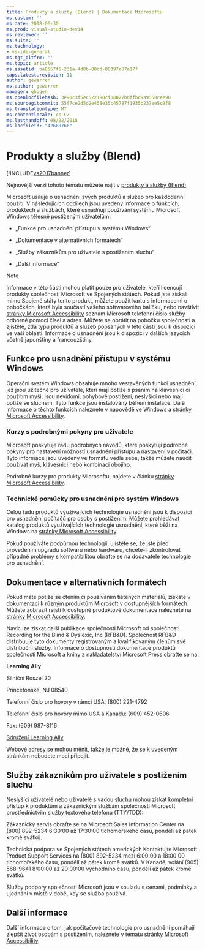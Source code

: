 ```yaml
---
title: Produkty a služby (Blend) | Dokumentace Microsoftu
ms.custom: ''
ms.date: 2018-06-30
ms.prod: visual-studio-dev14
ms.reviewer: ''
ms.suite: ''
ms.technology:
- vs-ide-general
ms.tgt_pltfrm: ''
ms.topic: article
ms.assetid: ba8557f6-231a-4d8b-80dd-80397e87a17f
caps.latest.revision: 11
author: gewarren
ms.author: gewarren
manager: ghogen
ms.openlocfilehash: 3e90c3f5ec522190cf08027bdffbc9a9558cee90
ms.sourcegitcommit: 55f7ce2d5d2e458e35c45787f1935b237ee5c9f8
ms.translationtype: MT
ms.contentlocale: cs-CZ
ms.lasthandoff: 08/22/2018
ms.locfileid: "42668766"
---
```

# <a name="accessibility-products-and-services-blend"></a>Produkty a služby (Blend)
[!INCLUDE[vs2017banner](../includes/vs2017banner.md)]

Nejnovější verzi tohoto tématu můžete najít v [produkty a služby (Blend)](https://docs.microsoft.com/visualstudio/designers/accessibility-products-and-services-blend).  
  
Microsoft usiluje o usnadnění svých produktů a služeb pro každodenní použití. V následujících oddílech jsou uvedeny informace o funkcích, produktech a službách, které usnadňují používání systému Microsoft Windows tělesně postiženým uživatelům:  
  
-   „Funkce pro usnadnění přístupu v systému Windows“  
  
-   „Dokumentace v alternativních formátech“  
  
-   „Služby zákazníkům pro uživatele s postižením sluchu“  
  
-   „Další informace“  
  
> [!NOTE]
>  Informace v této části mohou platit pouze pro uživatele, kteří licencují produkty společnosti Microsoft ve Spojených státech. Pokud jste získali mimo Spojené státy tento produkt, můžete použít kartu s informacemi o pobočkách, která byla součástí vašeho softwarového balíčku, nebo navštívit [stránky Microsoft Accessibility](http://go.microsoft.com/fwlink/?LinkID=75069) seznam Microsoft telefonní číslo služby odborné pomoci čísel a adres. Můžete se obrátit na pobočku společnosti a zjistěte, zda typu produktů a služeb popsaných v této části jsou k dispozici ve vaší oblasti. Informace o usnadnění jsou k dispozici v dalších jazycích včetně japonštiny a francouzštiny.  
  
## <a name="accessibility-features-of-windows"></a>Funkce pro usnadnění přístupu v systému Windows  
 Operační systém Windows obsahuje mnoho vestavěných funkcí usnadnění, jež jsou užitečné pro uživatele, kteří mají potíže s psaním na klávesnici či použitím myši, jsou nevidomí, pohybově postižení, neslyšící nebo mají potíže se sluchem. Tyto funkce jsou instalovány během instalace. Další informace o těchto funkcích naleznete v nápovědě ve Windows a [stránky Microsoft Accessibility](http://go.microsoft.com/fwlink/?LinkID=75069).  
  
### <a name="free-step-by-step-tutorials"></a>Kurzy s podrobnými pokyny pro uživatele  
 Microsoft poskytuje řadu podrobných návodů, které poskytují podrobné pokyny pro nastavení možností usnadnění přístupu a nastavení v počítači. Tyto informace jsou uvedeny ve formátu vedle sebe, takže můžete naučit používat myš, klávesnici nebo kombinaci obojího.  
  
 Podrobné kurzy pro produkty Microsoftu, najdete v článku [stránky Microsoft Accessibility](http://go.microsoft.com/fwlink/?LinkID=75069).  
  
### <a name="assistive-technology-products-for-windows"></a>Technické pomůcky pro usnadnění pro systém Windows  
 Celou řadu produktů využívajících technologie usnadnění jsou k dispozici pro usnadnění počítačů pro osoby s postižením. Můžete prohledávat katalog produktů využívajících technologie usnadnění, které běží na Windows na [stránky Microsoft Accessibility](http://go.microsoft.com/fwlink/?LinkID=75069).  
  
 Pokud používáte podpůrnou technologií, ujistěte se, že jste před provedením upgradu softwaru nebo hardwaru, chcete-li zkontrolovat případné problémy s kompatibilitou obraťte se na dodavatele technologie pro usnadnění.  
  
## <a name="documentation-in-alternative-formats"></a>Dokumentace v alternativních formátech  
 Pokud máte potíže se čtením či používáním tištěných materiálů, získáte v dokumentaci k různým produktům Microsoft v dostupnějších formátech. Můžete zobrazit rejstřík dostupné produktové dokumentace naleznete na [stránky Microsoft Accessibility](http://go.microsoft.com/fwlink/?LinkID=75069).  
  
 Navíc lze získat další publikace společnosti Microsoft od společnosti Recording for the Blind & Dyslexic, Inc (RFB&D). Společnost RFB&D distribuuje tyto dokumenty registrovaným a kvalifikovaným členům své distribuční služby. Informace o dostupnosti dokumentace produktů společnosti Microsoft a knihy z nakladatelství Microsoft Press obraťte se na:  
  
 **Learning Ally**  
  
 Silniční Roszel 20  
  
 Princetonské, NJ 08540  
  
 Telefonní číslo pro hovory v rámci USA: (800) 221-4792  
  
 Telefonní číslo pro hovory mimo USA a Kanadu: (609) 452-0606  
  
 Fax: (609) 987-8116  
  
 [Sdružení Learning Ally](http://go.microsoft.com/fwlink/?LinkId=111110)  
  
 Webové adresy se mohou měnit, takže je možné, že se k uvedeným stránkám nebudete moci připojit.  
  
## <a name="customer-service-for-people-people-with-hearing-impairments"></a>Služby zákazníkům pro uživatele s postižením sluchu  
 Neslyšící uživatelé nebo uživatelé s vadou sluchu mohou získat kompletní přístup k produktům a zákaznickým službám společnosti Microsoft prostřednictvím služby textového telefonu (TTY/TDD):  
  
 Zákaznický servis obraťte se na Microsoft Sales Information Center na (800) 892-5234 6:30:00 až 17:30:00 tichomořského času, pondělí až pátek kromě svátků.  
  
 Technická podpora ve Spojených státech amerických Kontaktujte Microsoft Product Support Services na (800) 892-5234 mezi 6:00:00 a 18:00:00 tichomořského času, pondělí až pátek kromě svátků. V Kanadě, volání (905) 568-9641 8:00:00 až 20:00:00 východního času, pondělí až pátek kromě svátků.  
  
 Služby podpory společnosti Microsoft jsou v souladu s cenami, podmínky a ujednání v místě v době, kdy se služba používá.  
  
## <a name="for-more-information"></a>Další informace  
 Další informace o tom, jak počítačové technologie pro usnadnění pomáhají zlepšit život osobám s postižením, naleznete v tématu [stránky Microsoft Accessibility](http://go.microsoft.com/fwlink/?LinkID=75069).



